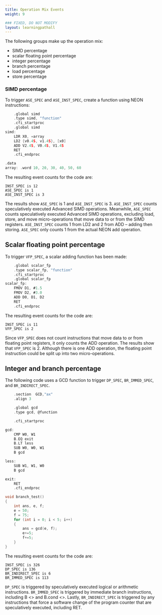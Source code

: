 ```yaml
---
title: Operation Mix Events
weight: 9

### FIXED, DO NOT MODIFY
layout: learningpathall
---
```


The following groups make up the operation mix: 

- SIMD percentage
- scalar floating point percentage
- integer percentage
- branch percentage
- load percentage
- store percentage

### SIMD percentage

To trigger `ASE_SPEC` and `ASE_INST_SPEC`,  create a function using NEON instructions:

```C
    .global simd
    .type simd, "function"
    .cfi_startproc
    .global simd
simd:
    LDR X0, =array
    LD2 {v0.4S, v1.4S}, [x0]
    ADD V2.4S, V0.4S, V1.4S
    RET
    .cfi_endproc

.data
array: .word 10, 20, 30, 40, 50, 60
```

The resulting event counts for the code are:

```output
INST_SPEC is 12
ASE_SPEC is 1
ASE_INST_SPEC is 3
```

The results show `ASE_SPEC` is 1 and `ASE_INST_SPEC` is 3. `ASE_INST_SPEC` counts speculatively executed Advanced SIMD operations. Meanwhile, `ASE_SPEC` counts speculatively executed Advanced SIMD operations, excluding load, store, and move micro-operations that move data to or from the SIMD registers. `ASE_INST_SPEC` counts 1 from LD2 and 2 from ADD – adding then storing. `ASE_SPEC` only counts 1 from the actual NEON add operation.
  
## Scalar floating point percentage

To trigger `VFP_SPEC`, a scalar adding function has been made:

```C
    .global scalar_fp
    .type scalar_fp, "function"
    .cfi_startproc
    .global scalar_fp
scalar_fp:
    FMOV D1, #1.5
    FMOV D2, #3.0
    ADD D0, D1, D2
    RET
    .cfi_endproc
```

The resulting event counts for the code are:

```output
INST_SPEC is 11
VFP_SPEC is 2
```

Since `VFP_SPEC` does not count instructions that move data to or from floating point registers, it only counts the ADD operation. The results show that `VFP_SPEC` is 2. Although there is one ADD operation, the floating point instruction could be split up into two micro-operations.
 
## Integer and branch percentage

The following code uses a GCD function to trigger `DP_SPEC`, `BR_IMMED_SPEC`, and `BR_INDIRECT_SPEC`.

```C
    .section  GCD,"ax"
    .align 3

    .global gcd
    .type gcd, @function

    .cfi_startproc

gcd:
    CMP W0, W1
    B.EQ exit
    B.LT less
    SUB W0, W0, W1
    B gcd

less:
    SUB W1, W1, W0
    B gcd

exit:
    RET
    .cfi_endproc
```
```C
void branch_test()
{ 
    int ans, e, f;
    e = 50;
    f = 75;
    for (int i = 0; i < 5; i++)
    {
        ans = gcd(e, f);
        e+=5;
        f+=5;
    }
}
```

The resulting event counts for the code are:

```output
INST_SPEC is 326
DP_SPEC is 136
BR_INDIRECT_SPEC is 6
BR_IMMED_SPEC is 113
```

`DP_SPEC` is triggered by speculatively executed logical or arithmetic instructions. `BR_IMMED_SPEC` is triggered by immediate branch instructions, including B <> and B.cond <>. Lastly, `BR_INDIRECT_SPEC` is triggered by any instructions that force a software change of the program counter that are speculatively executed, including RET. 

